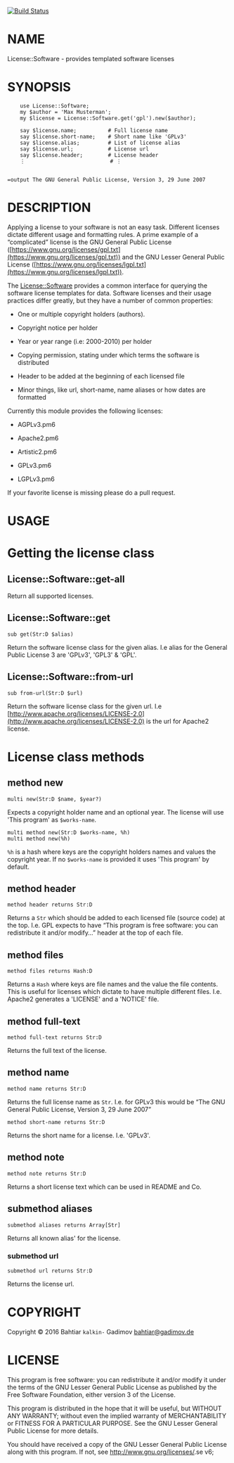 [![Build Status](https://travis-ci.org/kalkin/License-Software.svg?branch=master)](https://travis-ci.org/kalkin/License-Software)

NAME
====

License::Software - provides templated software licenses

SYNOPSIS
========

        use License::Software;
        my $author = 'Max Musterman';
        my $license = License::Software.get('gpl').new($author);

        say $license.name;          # Full license name
        say $license.short-name;    # Short name like 'GPLv3'
        say $license.alias;         # List of license alias
        say $license.url;           # License url
        say $license.header;        # License header
        ⋮                           # ⋮


    =output The GNU General Public License, Version 3, 29 June 2007

DESCRIPTION
===========

Applying a license to your software is not an easy task. Different licenses dictate different usage and formatting rules. A prime example of a “complicated” license is the GNU General Public License ([https://www.gnu.org/licenses/gpl.txt](https://www.gnu.org/licenses/gpl.txt)) and the GNU Lesser General Public License ([https://www.gnu.org/licenses/lgpl.txt](https://www.gnu.org/licenses/lgpl.txt)).

The [License::Software](License::Software) provides a common interface for querying the software license templates for data. Software licenses and their usage practices differ greatly, but they have a number of common properties:

  * One or multiple copyright holders (authors).

  * Copyright notice per holder

  * Year or year range (i.e: 2000-2010) per holder

  * Copying permission, stating under which terms the software is distributed

  * Header to be added at the beginning of each licensed file

  * Minor things, like url, short-name, name aliases or how dates are formatted

Currently this module provides the following licenses:

  * AGPLv3.pm6

  * Apache2.pm6

  * Artistic2.pm6

  * GPLv3.pm6

  * LGPLv3.pm6

If your favorite license is missing please do a pull request.

USAGE
=====



Getting the license class
=========================

License::Software::get-all
--------------------------

Return all supported licenses.

License::Software::get
----------------------

    sub get(Str:D $alias)

Return the software license class for the given alias. I.e alias for the General Public License 3 are 'GPLv3', 'GPL3' & 'GPL'.

License::Software::from-url
---------------------------

    sub from-url(Str:D $url)

Return the software license class for the given url. I.e [http://www.apache.org/licenses/LICENSE-2.0](http://www.apache.org/licenses/LICENSE-2.0) is the url for Apache2 license.

License class methods
=====================

method new
----------

    multi new(Str:D $name, $year?)

Expects a copyright holder name and an optional year. The license will use 'This program' as `$works-name`.

    multi method new(Str:D $works-name, %h)
    multi method new(%h)

`%h` is a hash where keys are the copyright holders names and values the copyright year. If no `$works-name` is provided it uses 'This program' by default.

method header
-------------

    method header returns Str:D

Returns a `Str` which should be added to each licensed file (source code) at the top. I.e. GPL expects to have “This program is free software: you can redistribute it and/or modify…” header at the top of each file.

method files
------------

    method files returns Hash:D

Returns a `Hash` where keys are file names and the value the file contents. This is useful for licenses which dictate to have multiple different files. I.e. Apache2 generates a 'LICENSE' and a 'NOTICE' file.

method full-text
----------------

    method full-text returns Str:D

Returns the full text of the license.

method name
-----------

    method name returns Str:D

Returns the full license name as `Str`. I.e. for GPLv3 this would be “The GNU General Public License, Version 3, 29 June 2007”

    method short-name returns Str:D

Returns the short name for a license. I.e. 'GPLv3'.

method note
-----------

    method note returns Str:D

Returns a short license text which can be used in README and Co.

submethod aliases
-----------------

    submethod aliases returns Array[Str]

Returns all known alias' for the license.

### submethod url

    submethod url returns Str:D

Returns the license url.

COPYRIGHT
=========

Copyright © 2016 Bahtiar `kalkin-` Gadimov <bahtiar@gadimov.de>

LICENSE
=======

This program is free software: you can redistribute it and/or modify it under the terms of the GNU Lesser General Public License as published by the Free Software Foundation, either version 3 of the License.

This program is distributed in the hope that it will be useful, but WITHOUT ANY WARRANTY; without even the implied warranty of MERCHANTABILITY or FITNESS FOR A PARTICULAR PURPOSE. See the GNU Lesser General Public License for more details.

You should have received a copy of the GNU Lesser General Public License along with this program. If not, see <http://www.gnu.org/licenses/>.se v6;
